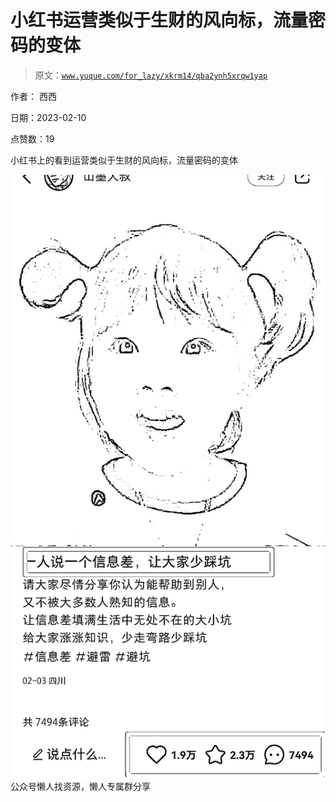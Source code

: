 # 小红书运营类似于生财的风向标，流量密码的变体

> 原文：[`www.yuque.com/for_lazy/xkrm14/qba2ynh5xrqw1yap`](https://www.yuque.com/for_lazy/xkrm14/qba2ynh5xrqw1yap)



作者： 西西



日期：2023-02-10



点赞数：19

<ne-hole id="ua45d3522" data-lake-id="ua45d3522">

小红书上的看到运营类似于生财的风向标，流量密码的变体



![](img/2a57ea4b38c7615475a5b9f38870aeaa.png)  <ne-hole id="uc98cfef6" data-lake-id="uc98cfef6"><ne-p id="u6146a683" data-lake-id="u6146a683">公众号懒人找资源，懒人专属群分享

</ne-hole></ne-p></ne-hole>